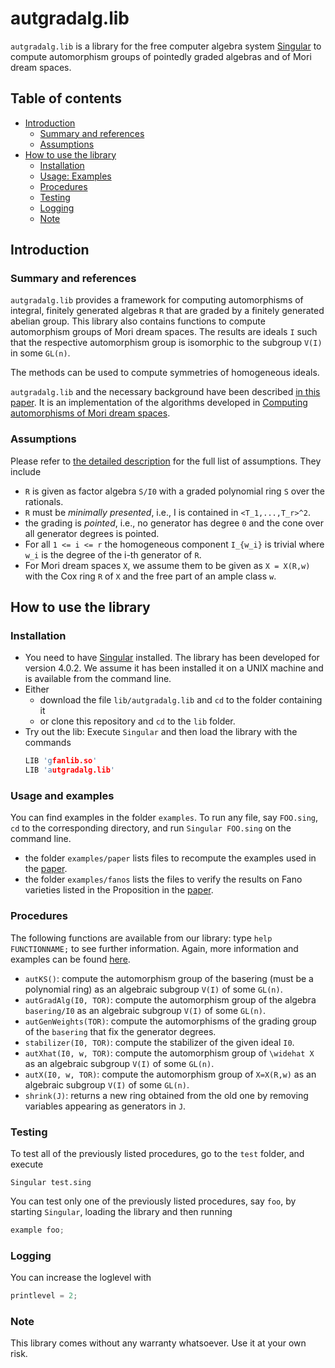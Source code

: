 # autgradalg.lib

`autgradalg.lib` is a library for the free computer algebra system [Singular](http://singular.uni-kl.de) to compute automorphism groups of pointedly graded algebras and of Mori dream spaces.


## Table of contents
* [Introduction](#Introduction)
    * [Summary and references](#summary-and-references)
    * [Assumptions](#assumptions)
* [How to use the library](#how-to-use-the-library)
    * [Installation](#installation)
    * [Usage: Examples](#usage-and-examples)
    * [Procedures](#procedures)
    * [Testing](#testing)
    * [Logging](#logging)
    * [Note](#note)


## Introduction

### Summary and references

`autgradalg.lib` provides a framework for computing automorphisms of integral, finitely generated algebras `R` that are graded by a finitely generated abelian group. This library also contains functions to compute automorphism groups of Mori dream spaces. The results are ideals `I` such that the respective automorphism group is isomorphic to the subgroup `V(I)` in some `GL(n)`. 

The methods can be used to compute symmetries of homogeneous ideals.

 `autgradalg.lib` and the necessary background have been described [in this paper](https://arxiv.org/abs/1704.05078).
 It is an implementation of the algorithms developed in  [Computing automorphisms of Mori dream spaces](https://arxiv.org/abs/1511.05059).


### Assumptions
Please refer to [the detailed description](https://arxiv.org/abs/1704.05078) for the full list of assumptions. 
They include

* `R` is given as factor algebra `S/I0` with a graded polynomial ring `S` over the rationals.
* `R` must be *minimally presented*, i.e., I is contained in `<T_1,...,T_r>^2`.
* the grading is *pointed*, i.e., no generator has degree `0` and the cone over all generator degrees is pointed.
* For all `1 <= i <= r` the homogeneous component `I_{w_i}` is trivial where `w_i` is the degree of the i-th generator of `R`.
* For Mori dream spaces `X`, we assume them to be given as `X = X(R,w)` with the Cox ring `R` of `X` and the free part of an ample class `w`.


## How to use the library

### Installation

* You need to have [Singular](http://singular.uni-kl.de) installed. The library has been developed for version 4.0.2. We assume it has been installed it on a UNIX machine and is available from the command line.
* Either
    * download the file `lib/autgradalg.lib` and `cd` to the folder containing it 
    * or clone this repository and `cd` to the `lib` folder.
* Try out the lib: Execute `Singular` and then load the library with the commands
    ```C++
    LIB 'gfanlib.so'
    LIB 'autgradalg.lib'
    ```

### Usage and examples

You can find examples in the folder `examples`.
To run any file, say `FOO.sing`, `cd` to the corresponding directory, and run `Singular FOO.sing` on the command line.
* the folder `examples/paper` lists files to recompute the examples used in the [paper](#http://arxiv.org).
* the folder `examples/fanos` lists the files to verify the results on Fano varieties listed in the Proposition in the [paper](#http://arxiv.org).


### Procedures

The following functions are available from our library:
type `help FUNCTIONNAME;` to see further information.
Again, more information and examples can be found [here](https://arxiv.org/abs/1704.05078).


* `autKS()`: compute the automorphism group of the basering (must be a polynomial ring) as an algebraic subgroup `V(I)` of some `GL(n)`.
* `autGradAlg(I0, TOR)`: compute the automorphism group of the algebra `basering/I0` as an algebraic subgroup `V(I)` of some `GL(n)`.
* `autGenWeights(TOR)`: compute the automorphisms of the grading group of the `basering` that fix the generator degrees.
* `stabilizer(I0, TOR)`: compute the stabilizer of the given ideal `I0`.
* `autXhat(I0, w, TOR)`: compute the automorphism group of `\widehat X` as an algebraic subgroup `V(I)` of some `GL(n)`.
* `autX(I0, w, TOR)`: compute the automorphism group of `X=X(R,w)` as an algebraic subgroup `V(I)` of some `GL(n)`.
* `shrink(J)`: returns a new ring  obtained from the old one by removing variables  appearing as generators in `J`.


### Testing


To test all of the previously listed procedures, go to the `test` folder, and execute
```shell
Singular test.sing
```

You can test only one of the previously listed procedures, say `foo`, by starting `Singular`, loading the library and then running 
```C++
example foo;
```

### Logging

You can increase the loglevel with
```C++
printlevel = 2;
```

### Note

This library comes without any warranty whatsoever. Use it at your own risk.

